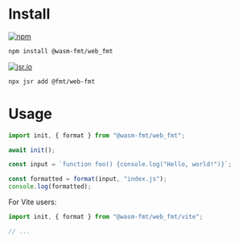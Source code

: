 # Install

[![npm](https://img.shields.io/npm/v/@wasm-fmt/web_fmt)](https://www.npmjs.com/package/@wasm-fmt/web_fmt)

```bash
npm install @wasm-fmt/web_fmt
```

[![jsr.io](https://jsr.io/badges/@fmt/web-fmt)](https://jsr.io/@fmt/web-fmt)

```bash
npx jsr add @fmt/web-fmt
```

# Usage

```javascript
import init, { format } from "@wasm-fmt/web_fmt";

await init();

const input = `function foo() {console.log("Hello, world!")}`;

const formatted = format(input, "index.js");
console.log(formatted);
```

For Vite users:

```JavaScript
import init, { format } from "@wasm-fmt/web_fmt/vite";

// ...
```
